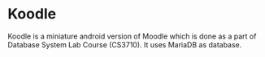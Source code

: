 # Koodle
Koodle is a miniature android version of Moodle which is done as a part of Database System Lab Course (CS3710). It uses MariaDB as database.
